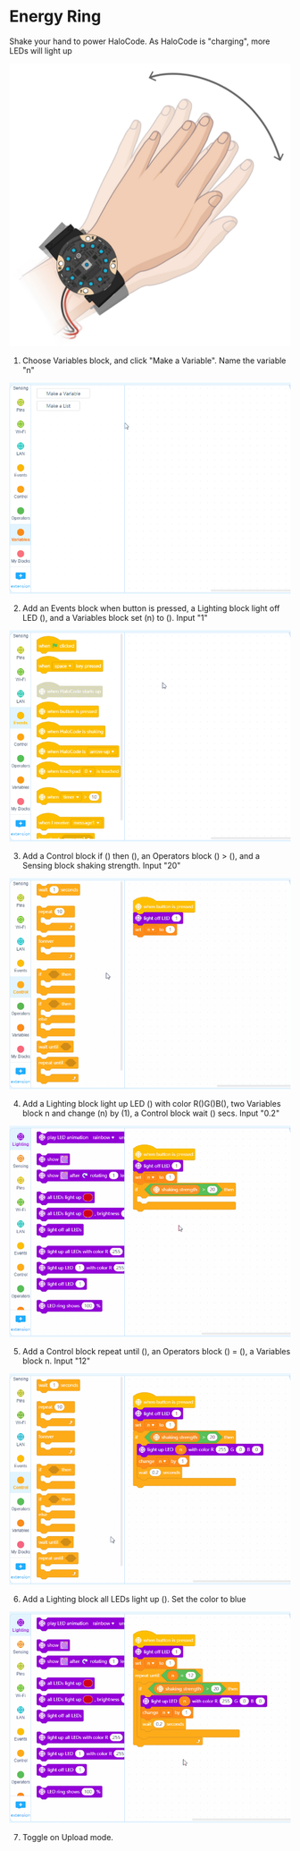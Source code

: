 # Energy Ring

Shake your hand to power HaloCode. As HaloCode is "charging", more LEDs will light up

![](../../../../.gitbook/assets/0%20%2816%29.png)

1. Choose Variables block, and click "Make a Variable". Name the variable "n"

![](../../../../.gitbook/assets/1%20%2813%29.gif)

2. Add an Events block when button is pressed, a Lighting block light off LED \(\), and a Variables block set \(n\) to \(\). Input "1"

![](../../../../.gitbook/assets/2%20%2816%29.gif)

3. Add a Control block if \(\) then \(\), an Operators block \(\) &gt; \(\), and a Sensing block shaking strength. Input "20"

![](../../../../.gitbook/assets/3%20%281%29.gif)

4. Add a Lighting block light up LED \(\) with color R\(\)G\(\)B\(\), two Variables block n and change \(n\) by \(1\), a Control block wait \(\) secs. Input "0.2"

![](../../../../.gitbook/assets/4%20%283%29.gif)

5. Add a Control block repeat until \(\), an Operators block \(\) = \(\), a Variables block n. Input "12"

![](../../../../.gitbook/assets/5%20%287%29.gif)

6. Add a Lighting block all LEDs light up \(\). Set the color to blue

![](../../../../.gitbook/assets/6%20%283%29.gif)

7. Toggle on Upload mode.

